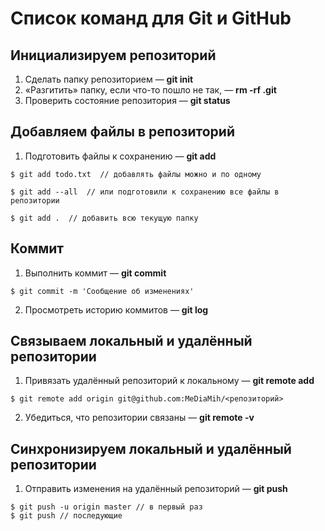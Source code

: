 # Список команд для Git и GitHub

## Инициализируем репозиторий

1. Сделать папку репозиторием — **git init**
2. «Разгитить» папку, если что-то пошло не так, — **rm -rf .git**
3. Проверить состояние репозитория — **git status**

## Добавляем файлы в репозиторий

1. Подготовить файлы к сохранению — **git add**
```
$ git add todo.txt  // добавлять файлы можно и по одному

$ git add --all  // или подготовили к сохранению все файлы в репозитории

$ git add .  // добавить всю текущую папку
```

## Коммит

1. Выполнить коммит — __git commit__

```
$ git commit -m 'Сообщение об изменениях'
```

2. Просмотреть историю коммитов — __git log__

## Связываем локальный и удалённый репозитории

1. Привязать удалённый репозиторий к локальному — __git remote add__

```
$ git remote add origin git@github.com:MeDiaMih/<репозиторий>

```
2. Убедиться, что репозитории связаны — __git remote -v__


## Синхронизируем локальный и удалённый репозитории
1. Отправить изменения на удалённый репозиторий — **git push**

```
$ git push -u origin master // в первый раз
$ git push // последующие
```
